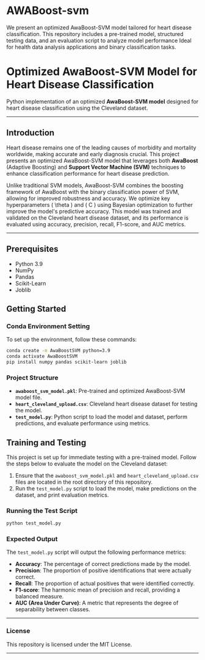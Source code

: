 # AWABoost-svm
We present an optimized AwaBoost-SVM model tailored for heart disease classification.  This repository includes a pre-trained model, structured testing data, and an evaluation script to analyze model performance Ideal for health data analysis applications and binary classification tasks.

# Optimized AwaBoost-SVM Model for Heart Disease Classification

Python implementation of an optimized **AwaBoost-SVM model** designed for heart disease classification using the Cleveland dataset.

---

## Introduction

Heart disease remains one of the leading causes of morbidity and mortality worldwide, making accurate and early diagnosis crucial. This project presents an optimized AwaBoost-SVM model that leverages both **AwaBoost** (Adaptive Boosting) and **Support Vector Machine (SVM)** techniques to enhance classification performance for heart disease prediction.

Unlike traditional SVM models, AwaBoost-SVM combines the boosting framework of AwaBoost with the binary classification power of SVM, allowing for improved robustness and accuracy. We optimize key hyperparameters \( \theta \) and \( C \) using Bayesian optimization to further improve the model's predictive accuracy. This model was trained and validated on the Cleveland heart disease dataset, and its performance is evaluated using accuracy, precision, recall, F1-score, and AUC metrics.

---

## Prerequisites

- Python 3.9
- NumPy
- Pandas
- Scikit-Learn
- Joblib

## Getting Started

### Conda Environment Setting

To set up the environment, follow these commands:

```bash
conda create -n AwaBoostSVM python=3.9
conda activate AwaBoostSVM
pip install numpy pandas scikit-learn joblib
```

### Project Structure

- **`awaboost_svm_model.pkl`**: Pre-trained and optimized AwaBoost-SVM model file.
- **`heart_cleveland_upload.csv`**: Cleveland heart disease dataset for testing the model.
- **`test_model.py`**: Python script to load the model and dataset, perform predictions, and evaluate performance using metrics.

## Training and Testing

This project is set up for immediate testing with a pre-trained model. Follow the steps below to evaluate the model on the Cleveland dataset:

1. Ensure that the `awaboost_svm_model.pkl` and `heart_cleveland_upload.csv` files are located in the root directory of this repository.
2. Run the `test_model.py` script to load the model, make predictions on the dataset, and print evaluation metrics.

### Running the Test Script

```bash
python test_model.py
```

### Expected Output

The `test_model.py` script will output the following performance metrics:

- **Accuracy**: The percentage of correct predictions made by the model.
- **Precision**: The proportion of positive identifications that were actually correct.
- **Recall**: The proportion of actual positives that were identified correctly.
- **F1-score**: The harmonic mean of precision and recall, providing a balanced measure.
- **AUC (Area Under Curve)**: A metric that represents the degree of separability between classes.

---

### License

This repository is licensed under the MIT License.

--- 
